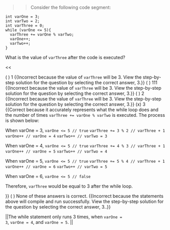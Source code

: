 >>Consider the following code segment:
<pre><code class="java language-java">int varOne = 3;
int varTwo = 2;
int varThree = 0;
while (varOne &lt;= 5){
  varThree += varOne % varTwo;
  varOne++;
  varTwo++;
}
</code></pre>
<p>What is the value of <code>varThree</code> after the code is executed?</p><<

( ) 1 {{Incorrect because the value of <code>varThree</code> will be 3. View the step-by-step solution for the question by selecting the correct answer, 3.}}
( ) 111 {{Incorrect because the value of <code>varThree</code> will be 3. View the step-by-step solution for the question by selecting the correct answer, 3.}}
( ) 2 {{Incorrect because the value of <code>varThree</code> will be 3. View the step-by-step solution for the question by selecting the correct answer, 3.}}
(x) 3 {{Correct because it accurately represents what the while loop does and the number of times <code>varThree += varOne % varTwo</code> is executed.
The process is shown below:
<p>When varOne = 3,
<code>varOne &lt;= 5 // true</code>
<code>varThree += 3 % 2 // varThree + 1</code>
<code>varOne++ // varOne = 4</code>
<code>varTwo++ // varTwo = 3</code></p>
<p>When varOne = 4,
<code>varOne &lt;= 5 // true</code>
<code>varThree += 4 % 3 // varThree + 1</code>
<code>varOne++ // varOne = 5</code>
<code>varTwo++ // varTwo = 4</code></p>
<p>When varOne = 5,
<code>varOne &lt;= 5 // true</code>
<code>varThree += 5 % 4 // varThree + 1</code>
<code>varOne++ // varOne = 6</code>
<code>varTwo++ // varTwo = 5</code></p>
<p>When varOne = 6,
<code>varOne &lt;= 5 // false</code></p>
<p>Therefore, <code>varThree</code> would be equal to 3 after the while loop.</p>}}
( ) None of these answers is correct. {{Incorrect because the statements above will compile and run successfully. View the step-by-step solution for the question by selecting the correct answer, 3..}}

||The while statement only runs 3 times, when <code>varOne = 3</code>, <code>varOne = 4</code>, and <code>varOne = 5</code>. ||

